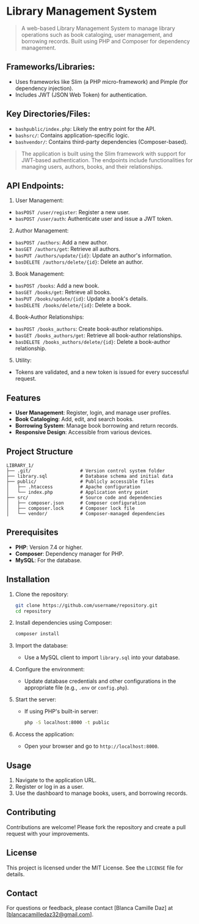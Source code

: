 
# Library Management System

>A web-based Library Management System to manage library operations such as book cataloging, user management, and borrowing records. Built using PHP and Composer for dependency management.

## Frameworks/Libraries:
- Uses frameworks like Slim (a PHP micro-framework) and Pimple (for dependency injection).
- Includes JWT (JSON Web Token) for authentication.

## Key Directories/Files:
- ```bashpublic/index.php```: Likely the entry point for the API.
- ```bashsrc/```: Contains application-specific logic.
- ```bashvendor/```: Contains third-party dependencies (Composer-based).

>The application is built using the Slim framework with support for JWT-based authentication. The endpoints include functionalities for managing users, authors, books, and their relationships.

## API Endpoints:
1. User Management:
- ```basPOST /user/register```: Register a new user.
- ```basPOST /user/auth```: Authenticate user and issue a JWT token.

2. Author Management:
- ```basPOST /authors```: Add a new author.
- ```basGET /authors/get```: Retrieve all authors.
- ```basPUT /authors/update/{id}```: Update an author's information.
- ```basDELETE /authors/delete/{id}```: Delete an author.

3. Book Management:
- ```basPOST /books```: Add a new book.
- ```basGET /books/get```: Retrieve all books.
- ```basPUT /books/update/{id}```: Update a book's details.
- ```basDELETE /books/delete/{id}```: Delete a book.

4. Book-Author Relationships:
- ```basPOST /books_authors```: Create book-author relationships.
- ```basGET /books_authors/get```: Retrieve all book-author relationships.
- ```basDELETE /books_authors/delete/{id}```: Delete a book-author relationship.

5. Utility:
- Tokens are validated, and a new token is issued for every successful request.

## Features
- **User Management**: Register, login, and manage user profiles.
- **Book Cataloging**: Add, edit, and search books.
- **Borrowing System**: Manage book borrowing and return records.
- **Responsive Design**: Accessible from various devices.

## Project Structure
```
LIBRARY_1/
├── .git/                  # Version control system folder
├── library.sql            # Database schema and initial data
├── public/                # Publicly accessible files
│   ├── .htaccess          # Apache configuration
│   └── index.php          # Application entry point
├── src/                   # Source code and dependencies
│   ├── composer.json      # Composer configuration
│   ├── composer.lock      # Composer lock file
│   └── vendor/            # Composer-managed dependencies
```

## Prerequisites
- **PHP**: Version 7.4 or higher.
- **Composer**: Dependency manager for PHP.
- **MySQL**: For the database.

## Installation

1. Clone the repository:
   ```bash
   git clone https://github.com/username/repository.git
   cd repository
   ```

2. Install dependencies using Composer:
   ```bash
   composer install
   ```

3. Import the database:
   - Use a MySQL client to import `library.sql` into your database.

4. Configure the environment:
   - Update database credentials and other configurations in the appropriate file (e.g., `.env` or `config.php`).

5. Start the server:
   - If using PHP's built-in server:
     ```bash
     php -S localhost:8000 -t public
     ```

6. Access the application:
   - Open your browser and go to `http://localhost:8000`.

## Usage
1. Navigate to the application URL.
2. Register or log in as a user.
3. Use the dashboard to manage books, users, and borrowing records.

## Contributing
Contributions are welcome! Please fork the repository and create a pull request with your improvements.

## License
This project is licensed under the MIT License. See the `LICENSE` file for details.

## Contact
For questions or feedback, please contact [Blanca Camille Daz] at [blancacamilledaz32@gmail.com].

